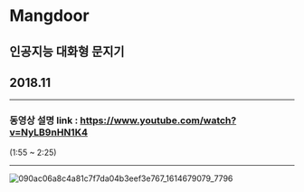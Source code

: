 # Mangdoor
## 인공지능 대화형 문지기
## 2018.11

---

### 동영상 설명 link : https://www.youtube.com/watch?v=NyLB9nHN1K4
(1:55 ~ 2:25)

---

![090ac06a8c4a81c7f7da04b3eef3e767_1614679079_7796](https://user-images.githubusercontent.com/36751507/123589842-ccb88880-d824-11eb-9c26-a07ef37bcbb1.jpg)
